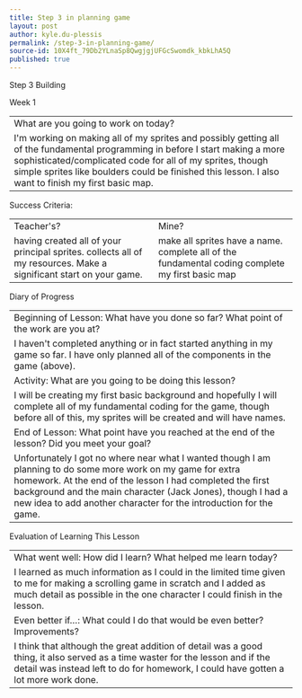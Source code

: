 ```yaml
---
title: Step 3 in planning game
layout: post
author: kyle.du-plessis
permalink: /step-3-in-planning-game/
source-id: 10X4ft_79Db2YLnaSp8QwgjgjUFGcSwomdk_kbkLhA5Q
published: true
---
```

Step 3 Building

Week 1

<table>
  <tr>
    <td>What are you going to work on today?</td>
  </tr>
  <tr>
    <td>I'm working on making all of my sprites and possibly getting all of the fundamental programming in before I start making a more sophisticated/complicated code for all of my sprites, though simple sprites like boulders could be finished this lesson.
I also want to finish my first basic map.</td>
  </tr>
</table>


Success Criteria:

<table>
  <tr>
    <td>Teacher's?</td>
    <td>Mine?</td>
  </tr>
  <tr>
    <td>having created all of your principal sprites.
collects all of my resources.
Make a significant start on your game.</td>
    <td>make all sprites have a name.
complete all of the fundamental coding
complete my first basic map</td>
  </tr>
</table>


Diary of Progress

<table>
  <tr>
    <td>Beginning of Lesson: What have you done so far? What point of the work are you at?</td>
  </tr>
  <tr>
    <td>I haven't completed anything or in fact started anything in my game so far. I have only planned all of the components in the game (above).</td>
  </tr>
  <tr>
    <td>Activity:  What are you going to be doing this lesson?</td>
  </tr>
  <tr>
    <td>I will be creating my first basic background and hopefully I will complete all of my fundamental coding for the game, though before all of this, my sprites will be created and will have names.</td>
  </tr>
  <tr>
    <td>End of Lesson: What point have you reached at the end of the lesson? Did you meet your goal?</td>
  </tr>
  <tr>
    <td>Unfortunately I got no where near what I wanted though I am planning to do some more work on my game for extra homework. At the end of the lesson I had completed the first background and the main character (Jack Jones), though I had a new idea to add another character for the introduction for the game.</td>
  </tr>
</table>


Evaluation of Learning This Lesson

<table>
  <tr>
    <td>What went well: How did I learn? What helped me learn today?</td>
  </tr>
  <tr>
    <td>I learned as much information as I could in the limited time given to me for making a scrolling game in scratch and I added as much detail as possible in the one character I could finish in the lesson.</td>
  </tr>
  <tr>
    <td>Even better if…: What could I do that would be even better? Improvements?</td>
  </tr>
  <tr>
    <td>I think that although the great addition of detail was a good thing, it also served as a time waster for the lesson and if the detail was instead left to do for homework, I could have gotten a lot more work done.</td>
  </tr>
</table>


